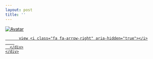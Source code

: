 ```yaml
---
layout: post
title: ''
---
```





<p class="imglist">

<div class="image-container">
  <a href="https://pic.superbed.cn/item/5e31a9382fb38b8c3ceb0d05.jpg"  data-fancybox="images">
    <img src="https://pic.superbed.cn/item/5e31a9382fb38b8c3ceb0d49.jpg" alt="Avatar" class="image" />
    <div class="overlay">
      <div class="text">
        
          view <i class="fa fa-arrow-right" aria-hidden="true"></i>
        
      </div>
    </div>
  </a>
</div>











<a href="https://pic.superbed.cn/item/5e31a9382fb38b8c3ceb0d07.jpg" data-fancybox="images"><img src="" /></a>
<a href="https://pic.superbed.cn/item/5e31a9382fb38b8c3ceb0d09.jpg" data-fancybox="images"><img src="" /></a>
<a href="https://pic.superbed.cn/item/5e31a9382fb38b8c3ceb0d0b.jpg" data-fancybox="images"><img src="" /></a>
<a href="https://pic.superbed.cn/item/5e31a9382fb38b8c3ceb0d0e.jpg" data-fancybox="images"><img src="" /></a>
<a href="https://pic.superbed.cn/item/5e31a9382fb38b8c3ceb0d11.jpg" data-fancybox="images"><img src="" /></a>
<a href="https://pic.superbed.cn/item/5e31a9382fb38b8c3ceb0d13.jpg" data-fancybox="images"><img src="" /></a>
<a href="https://pic.superbed.cn/item/5e31a9382fb38b8c3ceb0d15.jpg" data-fancybox="images"><img src="" /></a>
<a href="https://pic.superbed.cn/item/5e31a9382fb38b8c3ceb0d17.jpg" data-fancybox="images"><img src="" /></a>
<a href="https://pic.superbed.cn/item/5e31a9382fb38b8c3ceb0d1a.jpg" data-fancybox="images"><img src="" /></a>
<a href="https://pic.superbed.cn/item/5e31a9382fb38b8c3ceb0d1d.jpg" data-fancybox="images"><img src="" /></a>
<a href="https://pic.superbed.cn/item/5e31a9382fb38b8c3ceb0d1f.jpg" data-fancybox="images"><img src="" /></a>
<a href="https://pic.superbed.cn/item/5e31a9382fb38b8c3ceb0d22.jpg" data-fancybox="images"><img src="" /></a>
<a href="https://pic.superbed.cn/item/5e31a9382fb38b8c3ceb0d24.jpg" data-fancybox="images"><img src="" /></a>
<a href="https://pic.superbed.cn/item/5e31a9382fb38b8c3ceb0d27.jpg" data-fancybox="images"><img src="" /></a>
<a href="https://pic.superbed.cn/item/5e31a9382fb38b8c3ceb0d29.jpg" data-fancybox="images"><img src="" /></a>
<a href="https://pic.superbed.cn/item/5e31a9382fb38b8c3ceb0d2b.jpg" data-fancybox="images"><img src="" /></a>
<a href="https://pic.superbed.cn/item/5e31a9382fb38b8c3ceb0d2f.jpg" data-fancybox="images"><img src="" /></a>
<a href="https://pic.superbed.cn/item/5e31a9382fb38b8c3ceb0d31.jpg" data-fancybox="images"><img src="" /></a>
<a href="https://pic.superbed.cn/item/5e31a9382fb38b8c3ceb0d33.jpg" data-fancybox="images"><img src="" /></a>
<a href="https://pic.superbed.cn/item/5e31a9382fb38b8c3ceb0d35.jpg" data-fancybox="images"><img src="" /></a>
<a href="https://pic.superbed.cn/item/5e31a9382fb38b8c3ceb0d37.jpg" data-fancybox="images"><img src="" /></a>
<a href="https://pic.superbed.cn/item/5e31a9382fb38b8c3ceb0d3a.jpg" data-fancybox="images"><img src="" /></a>
<a href="https://pic.superbed.cn/item/5e31a9382fb38b8c3ceb0d3d.jpg" data-fancybox="images"><img src="" /></a>
<a href="https://pic.superbed.cn/item/5e31a9382fb38b8c3ceb0d3f.jpg" data-fancybox="images"><img src="" /></a>
<a href="https://pic.superbed.cn/item/5e31a9382fb38b8c3ceb0d42.jpg" data-fancybox="images"><img src="" /></a>
<a href="https://pic.superbed.cn/item/5e31a9382fb38b8c3ceb0d45.jpg" data-fancybox="images"><img src="" /></a>
<a href="https://pic.superbed.cn/item/5e31a9382fb38b8c3ceb0d47.jpg" data-fancybox="images"><img src="" /></a>
<a href="https://pic.superbed.cn/item/5e31a9382fb38b8c3ceb0d49.jpg" data-fancybox="images"><img src="" /></a>
<a href="https://pic.superbed.cn/item/5e31a9382fb38b8c3ceb0d4b.jpg" data-fancybox="images"><img src="" /></a>
<a href="https://pic.superbed.cn/item/5e31a9382fb38b8c3ceb0d4e.jpg" data-fancybox="images"><img src="" /></a>
<a href="https://pic.superbed.cn/item/5e31a9382fb38b8c3ceb0d50.jpg" data-fancybox="images"><img src="" /></a>
<a href="https://pic.superbed.cn/item/5e31a9382fb38b8c3ceb0d53.jpg" data-fancybox="images"><img src="" /></a>
<a href="https://pic.superbed.cn/item/5e31a9382fb38b8c3ceb0d55.jpg" data-fancybox="images"><img src="" /></a>
<a href="https://pic.superbed.cn/item/5e31a9382fb38b8c3ceb0d58.jpg" data-fancybox="images"><img src="" /></a>



</p>
